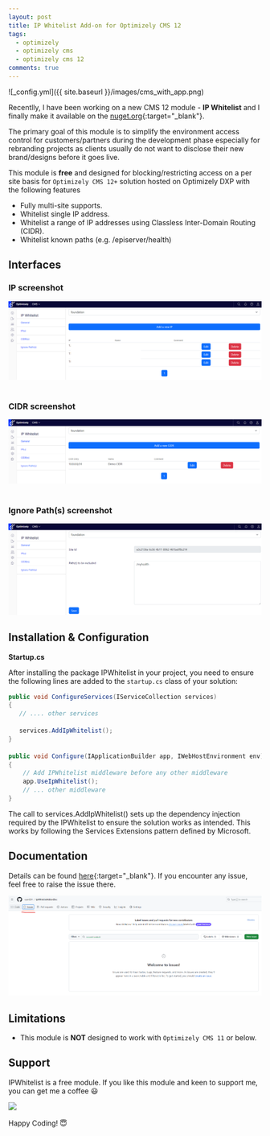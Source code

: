 ```yaml
---
layout: post
title: IP Whitelist Add-on for Optimizely CMS 12
tags:
  - optimizely
  - optimizely cms
  - optimizely cms 12
comments: true
---
```


![_config.yml]({{ site.baseurl }}/images/cms_with_app.png)

Recentlly, I have been working on a new CMS 12 module - **IP Whitelist** and I finally make it available on the [nuget.org](https://www.nuget.org/packages/IPWhitelist/){:target="_blank"}. 
<!--more-->


The primary goal of this module is to simplify the environment access control for customers/partners during the development phase especially for rebranding projects as clients usually do not want to disclose their new brand/designs before it goes live.

This module is **free** and designed for blocking/restricting access on a per site basis for `Optimizely CMS 12+` solution hosted on Optimizely DXP with the following features

* Fully multi-site supports.
* Whitelist single IP address.
* Whitelist a range of IP addresses using Classless Inter-Domain Routing (CIDR).
* Whitelist known paths (e.g. /episerver/health)

## Interfaces

### IP screenshot

<img src="/images/ipwhitelist/ip.png"/>

<br/>
<br/>

### CIDR screenshot
<img src="/images/ipwhitelist/cidr.png"/>
<br/>
<br/>

### Ignore Path(s) screenshot
<img src="/images/ipwhitelist/ignore_path.png"/>

## Installation & Configuration

**Startup.cs**

After installing the package IPWhitelist in your project, you need to ensure the following lines are added to the `startup.cs` class of your solution:
```csharp
public void ConfigureServices(IServiceCollection services)
{
   // .... other services
    
   services.AddIpWhitelist();
}

public void Configure(IApplicationBuilder app, IWebHostEnvironment env)
{
    // Add IPWhitelist middleware before any other middleware
    app.UseIpWhitelist();
    // ... other middleware
}
```
The call to services.AddIpWhitelist() sets up the dependency injection required by the IPWhitelist to ensure the solution works as intended. This works by following the Services Extensions pattern defined by Microsoft.
## Documentation

Details can be found [here](https://github.com/vyan024/IpWhitelistAddonDoc){:target="_blank"}. If you encounter any issue, feel free to raise the issue there.

<img src="/images/ipwhitelist/create_issue.png"/>

## Limitations
* This module is **NOT** designed to work with `Optimizely CMS 11` or below.

## Support
IPWhitelist is a free module. If you like this module and keen to support me, you can get me a coffee 😃

<a href="https://www.buymeacoffee.com/javafun"><img src="https://img.buymeacoffee.com/button-api/?text=Buy me a coffee&emoji=☕&slug=javafun&button_colour=FF5F5F&font_colour=ffffff&font_family=Comic&outline_colour=000000&coffee_colour=FFDD00" /></a>

Happy Coding! 😇
